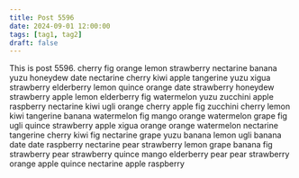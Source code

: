 ```yaml
---
title: Post 5596
date: 2024-09-01 12:00:00
tags: [tag1, tag2]
draft: false
---
```

This is post 5596.
cherry
fig
orange
lemon
strawberry
nectarine
banana
yuzu
honeydew
date
nectarine
cherry
kiwi
apple
tangerine
yuzu
xigua
strawberry
elderberry
lemon
quince
orange
date
strawberry
honeydew
strawberry
apple
lemon
elderberry
fig
watermelon
yuzu
zucchini
apple
raspberry
nectarine
kiwi
ugli
orange
cherry
apple
fig
zucchini
cherry
lemon
kiwi
tangerine
banana
watermelon
fig
mango
orange
watermelon
grape
fig
ugli
quince
strawberry
apple
xigua
orange
orange
watermelon
nectarine
tangerine
cherry
kiwi
fig
nectarine
grape
yuzu
banana
lemon
ugli
banana
date
date
raspberry
nectarine
pear
strawberry
lemon
grape
banana
fig
strawberry
pear
strawberry
quince
mango
elderberry
pear
pear
strawberry
orange
apple
quince
nectarine
apple
raspberry
